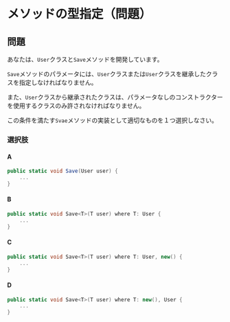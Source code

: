 # メソッドの型指定（問題）

## 問題

あなたは、`User`クラスと`Save`メソッドを開発しています。

`Save`メソッドのパラメータには、`User`クラスまたは`User`クラスを継承したクラスを指定しなければなりません。

また、`User`クラスから継承されたクラスは、パラメータなしのコンストラクターを使用するクラスのみ許されなければなりません。

この条件を満たす`Svae`メソッドの実装として適切なものを１つ選択しなさい。

### 選択肢

#### A

```csharp
public static void Save(User user) {
    ...
}
```

#### B

```csharp
public static void Save<T>(T user) where T: User {
    ...
}
```

#### C

```csharp
public static void Save<T>(T user) where T: User, new() {
    ...
}
```

#### D

```csharp
public static void Save<T>(T user) where T: new(), User {
    ...
}
```

